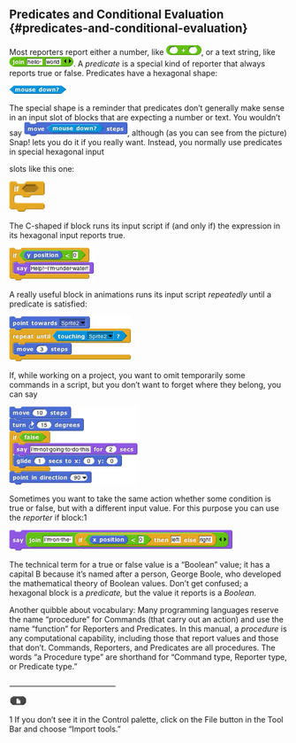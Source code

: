 ## Predicates and Conditional Evaluation {#predicates-and-conditional-evaluation}

Most reporters report either a number, like ![image](images/Image_034.png), or a text string, like ![image](images/Image_035.png). A _predicate_ is a special kind of reporter that always reports true or false. Predicates have a hexagonal shape:

![image](images/Image_036.png)

The special shape is a reminder that predicates don’t generally make sense in an input slot of blocks that are expecting a number or text. You wouldn’t say ![image](images/Image_037.png), although (as you can see from the picture) Snap! lets you do it if you really want. Instead, you normally use predicates in special hexagonal input

slots like this one:

![image](images/Image_038.png)

The C-shaped if block runs its input script if (and only if) the expression in its hexagonal input reports true.

![image](images/Image_039.png)

A really useful block in animations runs its input script _repeatedly_ until a predicate is satisfied:

![image](images/Image_040.png)

If, while working on a project, you want to omit temporarily some commands in a script, but you don’t want to forget where they belong, you can say

![image](images/Image_041.png)

Sometimes you want to take the same action whether some condition is true or false, but with a different input value. For this purpose you can use the _reporter_ if block:1

![image](images/Image_042.png)

The technical term for a true or false value is a “Boolean” value; it has a capital B because it’s named after a person, George Boole, who developed the mathematical theory of Boolean values. Don’t get confused; a hexagonal block is a _predicate,_ but the value it reports is a _Boolean._

Another quibble about vocabulary: Many programming languages reserve the name “procedure” for Commands (that carry out an action) and use the name “function” for Reporters and Predicates. In this manual, a _procedure_ is any computational capability, including those that report values and those that don’t. Commands, Reporters, and Predicates are all procedures. The words “a Procedure type” are shorthand for “Command type, Reporter type, or Predicate type.”

![image](images/Image_043.png)

![image](images/Image_044.gif)

1 If you don’t see it in the Control palette, click on the File button in the Tool Bar and choose “Import tools.”